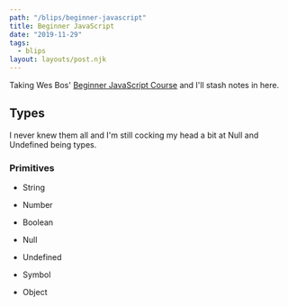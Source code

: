 ```yaml
---
path: "/blips/beginner-javascript"
title: Beginner JavaScript
date: "2019-11-29"
tags:
  - blips
layout: layouts/post.njk
---
```


Taking Wes Bos' [Beginner JavaScript Course](https://beginnerjavascript.com) and I'll stash notes in here.

## Types

I never knew them all and I'm still cocking my head a bit at Null and Undefined being types.

### Primitives

- String
- Number
- Boolean
- Null
- Undefined
- Symbol

- Object
